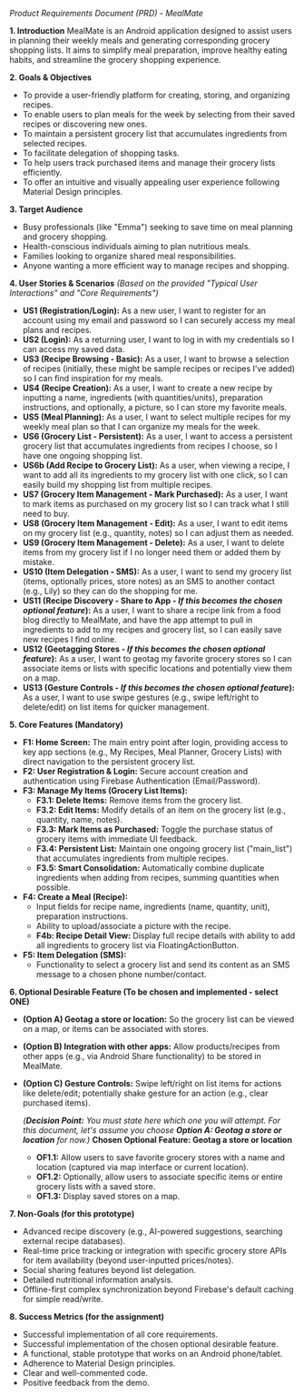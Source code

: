 _Product Requirements Document (PRD) - MealMate_

**1. Introduction**
MealMate is an Android application designed to assist users in planning their weekly meals and generating corresponding grocery shopping lists. It aims to simplify meal preparation, improve healthy eating habits, and streamline the grocery shopping experience.

**2. Goals & Objectives**

- To provide a user-friendly platform for creating, storing, and organizing recipes.
- To enable users to plan meals for the week by selecting from their saved recipes or discovering new ones.
- To maintain a persistent grocery list that accumulates ingredients from selected recipes.
- To facilitate delegation of shopping tasks.
- To help users track purchased items and manage their grocery lists efficiently.
- To offer an intuitive and visually appealing user experience following Material Design principles.

**3. Target Audience**

- Busy professionals (like "Emma") seeking to save time on meal planning and grocery shopping.
- Health-conscious individuals aiming to plan nutritious meals.
- Families looking to organize shared meal responsibilities.
- Anyone wanting a more efficient way to manage recipes and shopping.

**4. User Stories & Scenarios**
_(Based on the provided "Typical User Interactions" and "Core Requirements")_

- **US1 (Registration/Login):** As a new user, I want to register for an account using my email and password so I can securely access my meal plans and recipes.
- **US2 (Login):** As a returning user, I want to log in with my credentials so I can access my saved data.
- **US3 (Recipe Browsing - Basic):** As a user, I want to browse a selection of recipes (initially, these might be sample recipes or recipes I've added) so I can find inspiration for my meals.
- **US4 (Recipe Creation):** As a user, I want to create a new recipe by inputting a name, ingredients (with quantities/units), preparation instructions, and optionally, a picture, so I can store my favorite meals.
- **US5 (Meal Planning):** As a user, I want to select multiple recipes for my weekly meal plan so that I can organize my meals for the week.
- **US6 (Grocery List - Persistent):** As a user, I want to access a persistent grocery list that accumulates ingredients from recipes I choose, so I have one ongoing shopping list.
- **US6b (Add Recipe to Grocery List):** As a user, when viewing a recipe, I want to add all its ingredients to my grocery list with one click, so I can easily build my shopping list from multiple recipes.
- **US7 (Grocery Item Management - Mark Purchased):** As a user, I want to mark items as purchased on my grocery list so I can track what I still need to buy.
- **US8 (Grocery Item Management - Edit):** As a user, I want to edit items on my grocery list (e.g., quantity, notes) so I can adjust them as needed.
- **US9 (Grocery Item Management - Delete):** As a user, I want to delete items from my grocery list if I no longer need them or added them by mistake.
- **US10 (Item Delegation - SMS):** As a user, I want to send my grocery list (items, optionally prices, store notes) as an SMS to another contact (e.g., Lily) so they can do the shopping for me.
- **US11 (Recipe Discovery - Share to App - _If this becomes the chosen optional feature_):** As a user, I want to share a recipe link from a food blog directly to MealMate, and have the app attempt to pull in ingredients to add to my recipes and grocery list, so I can easily save new recipes I find online.
- **US12 (Geotagging Stores - _If this becomes the chosen optional feature_):** As a user, I want to geotag my favorite grocery stores so I can associate items or lists with specific locations and potentially view them on a map.
- **US13 (Gesture Controls - _If this becomes the chosen optional feature_):** As a user, I want to use swipe gestures (e.g., swipe left/right to delete/edit) on list items for quicker management.

**5. Core Features (Mandatory)**

- **F1: Home Screen:** The main entry point after login, providing access to key app sections (e.g., My Recipes, Meal Planner, Grocery Lists) with direct navigation to the persistent grocery list.
- **F2: User Registration & Login:** Secure account creation and authentication using Firebase Authentication (Email/Password).
- **F3: Manage My Items (Grocery List Items):**
  - **F3.1: Delete Items:** Remove items from the grocery list.
  - **F3.2: Edit Items:** Modify details of an item on the grocery list (e.g., quantity, name, notes).
  - **F3.3: Mark Items as Purchased:** Toggle the purchase status of grocery items with immediate UI feedback.
  - **F3.4: Persistent List:** Maintain one ongoing grocery list ("main_list") that accumulates ingredients from multiple recipes.
  - **F3.5: Smart Consolidation:** Automatically combine duplicate ingredients when adding from recipes, summing quantities when possible.
- **F4: Create a Meal (Recipe):**
  - Input fields for recipe name, ingredients (name, quantity, unit), preparation instructions.
  - Ability to upload/associate a picture with the recipe.
  - **F4b: Recipe Detail View:** Display full recipe details with ability to add all ingredients to grocery list via FloatingActionButton.
- **F5: Item Delegation (SMS):**
  - Functionality to select a grocery list and send its content as an SMS message to a chosen phone number/contact.

**6. Optional Desirable Feature (To be chosen and implemented - select ONE)**

- **(Option A) Geotag a store or location:** So the grocery list can be viewed on a map, or items can be associated with stores.
- **(Option B) Integration with other apps:** Allow products/recipes from other apps (e.g., via Android Share functionality) to be stored in MealMate.
- **(Option C) Gesture Controls:** Swipe left/right on list items for actions like delete/edit; potentially shake gesture for an action (e.g., clear purchased items).

  _(**Decision Point:** You must state here which one you will attempt. For this document, let's assume you choose **Option A: Geotag a store or location** for now.)_
  **Chosen Optional Feature: Geotag a store or location**

  - **OF1.1:** Allow users to save favorite grocery stores with a name and location (captured via map interface or current location).
  - **OF1.2:** Optionally, allow users to associate specific items or entire grocery lists with a saved store.
  - **OF1.3:** Display saved stores on a map.

**7. Non-Goals (for this prototype)**

- Advanced recipe discovery (e.g., AI-powered suggestions, searching external recipe databases).
- Real-time price tracking or integration with specific grocery store APIs for item availability (beyond user-inputted prices/notes).
- Social sharing features beyond list delegation.
- Detailed nutritional information analysis.
- Offline-first complex synchronization beyond Firebase's default caching for simple read/write.

**8. Success Metrics (for the assignment)**

- Successful implementation of all core requirements.
- Successful implementation of the chosen optional desirable feature.
- A functional, stable prototype that works on an Android phone/tablet.
- Adherence to Material Design principles.
- Clear and well-commented code.
- Positive feedback from the demo.
